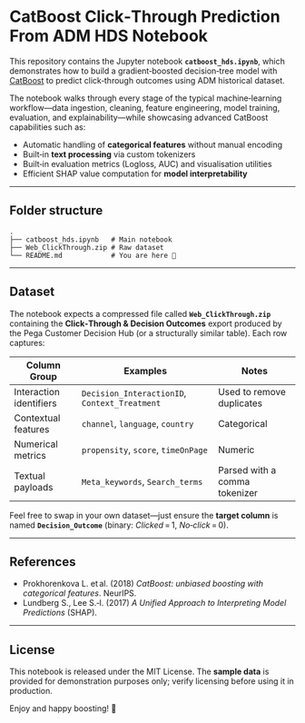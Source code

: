 # CatBoost Click‑Through Prediction From ADM HDS Notebook

This repository contains the Jupyter notebook **`catboost_hds.ipynb`**, which demonstrates how to build a gradient‑boosted decision‑tree model with [CatBoost](https://catboost.ai/) to predict click‑through outcomes using ADM historical dataset.

The notebook walks through every stage of the typical machine‑learning workflow—data ingestion, cleaning, feature engineering, model training, evaluation, and explainability—while showcasing advanced CatBoost capabilities such as:

* Automatic handling of **categorical features** without manual encoding
* Built‑in **text processing** via custom tokenizers
* Built‑in evaluation metrics (Logloss, AUC) and visualisation utilities
* Efficient SHAP value computation for **model interpretability**

---

## Folder structure

```
.
├── catboost_hds.ipynb   # Main notebook
├── Web_ClickThrough.zip # Raw dataset 
└── README.md            # You are here 🎉
```

---

## Dataset

The notebook expects a compressed file called **`Web_ClickThrough.zip`** containing the **Click‑Through & Decision Outcomes** export produced by the Pega Customer Decision Hub (or a structurally similar table).
Each row captures:

| Column Group            | Examples                                      | Notes                         |
| ----------------------- | --------------------------------------------- | ----------------------------- |
| Interaction identifiers | `Decision_InteractionID`, `Context_Treatment` | Used to remove duplicates     |
| Contextual features     | `channel`, `language`, `country`              | Categorical                   |
| Numerical metrics       | `propensity`, `score`, `timeOnPage`           | Numeric                       |
| Textual payloads        | `Meta_keywords`, `Search_terms`               | Parsed with a comma tokenizer |

Feel free to swap in your own dataset—just ensure the **target column** is named **`Decision_Outcome`** (binary: *Clicked* = 1, *No‑click* = 0).

---

## References

* Prokhorenkova L. et al. (2018) *CatBoost: unbiased boosting with categorical features*. NeurIPS.
* Lundberg S., Lee S.‑I. (2017) *A Unified Approach to Interpreting Model Predictions* (SHAP).

---

## License

This notebook is released under the MIT License.
The **sample data** is provided for demonstration purposes only; verify licensing before using it in production.

Enjoy and happy boosting! 🚀

